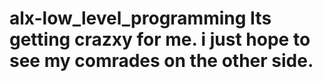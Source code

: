 # alx-low_level_programming Its getting crazxy for me. i just hope to see my comrades on the other side.
